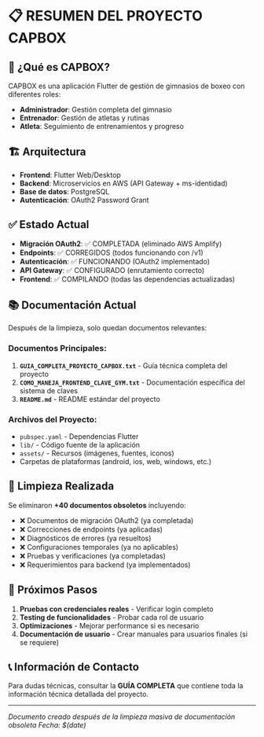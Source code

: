 # 📋 RESUMEN DEL PROYECTO CAPBOX

## 🎯 **¿Qué es CAPBOX?**
CAPBOX es una aplicación Flutter de gestión de gimnasios de boxeo con diferentes roles:
- **Administrador**: Gestión completa del gimnasio
- **Entrenador**: Gestión de atletas y rutinas  
- **Atleta**: Seguimiento de entrenamientos y progreso

## 🏗️ **Arquitectura**
- **Frontend**: Flutter Web/Desktop
- **Backend**: Microservicios en AWS (API Gateway + ms-identidad)
- **Base de datos**: PostgreSQL
- **Autenticación**: OAuth2 Password Grant

## ✅ **Estado Actual**
- **Migración OAuth2**: ✅ COMPLETADA (eliminado AWS Amplify)
- **Endpoints**: ✅ CORREGIDOS (todos funcionando con /v1)
- **Autenticación**: ✅ FUNCIONANDO (OAuth2 implementado)
- **API Gateway**: ✅ CONFIGURADO (enrutamiento correcto)
- **Frontend**: ✅ COMPILANDO (todas las dependencias actualizadas)

## 📚 **Documentación Actual**
Después de la limpieza, solo quedan documentos relevantes:

### **Documentos Principales**:
1. **`GUIA_COMPLETA_PROYECTO_CAPBOX.txt`** - Guía técnica completa del proyecto
2. **`COMO_MANEJA_FRONTEND_CLAVE_GYM.txt`** - Documentación específica del sistema de claves
3. **`README.md`** - README estándar del proyecto

### **Archivos del Proyecto**:
- `pubspec.yaml` - Dependencias Flutter
- `lib/` - Código fuente de la aplicación
- `assets/` - Recursos (imágenes, fuentes, iconos)
- Carpetas de plataformas (android, ios, web, windows, etc.)

## 🧹 **Limpieza Realizada**
Se eliminaron **+40 documentos obsoletos** incluyendo:
- ❌ Documentos de migración OAuth2 (ya completada)
- ❌ Correcciones de endpoints (ya aplicadas)  
- ❌ Diagnósticos de errores (ya resueltos)
- ❌ Configuraciones temporales (ya no aplicables)
- ❌ Pruebas y verificaciones (ya completadas)
- ❌ Requerimientos para backend (ya implementados)

## 🚀 **Próximos Pasos**
1. **Pruebas con credenciales reales** - Verificar login completo
2. **Testing de funcionalidades** - Probar cada rol de usuario
3. **Optimizaciones** - Mejorar performance si es necesario
4. **Documentación de usuario** - Crear manuales para usuarios finales (si se requiere)

## 📞 **Información de Contacto**
Para dudas técnicas, consultar la **GUÍA COMPLETA** que contiene toda la información técnica detallada del proyecto.

---
*Documento creado después de la limpieza masiva de documentación obsoleta*
*Fecha: $(date)* 